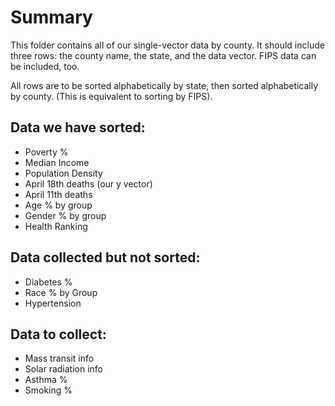 # Summary
This folder contains all of our single-vector data by county. It should include three rows: the county name, the state, and the data vector.  FIPS data can be included, too.

All rows are to be sorted alphabetically by state, then sorted alphabetically by county. (This is equivalent to sorting by FIPS).

## Data we have sorted:
* Poverty % 
* Median Income
* Population Density
* April 18th deaths (our y vector)
* April 11th deaths
* Age % by group
* Gender % by group
* Health Ranking

## Data collected but not sorted:
* Diabetes %
* Race % by Group
* Hypertension

## Data to collect:
* Mass transit info 
* Solar radiation info
* Asthma %
* Smoking %



